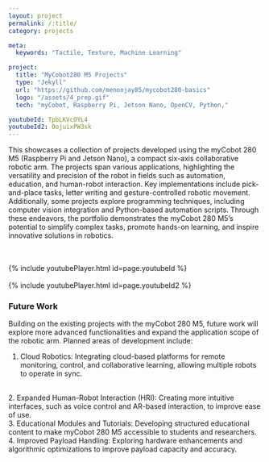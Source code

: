 ```yaml
---
layout: project
permalink: /:title/
category: projects

meta:
  keywords: "Tactile, Texture, Machine Learning"

project:
  title: "MyCobot280 M5 Projects"
  type: "Jekyll"
  url: "https://github.com/menonjay85/mycobot280-basics"
  logo: "/assets/4_prep.gif"
  tech: "myCobot, Raspberry Pi, Jetson Nano, OpenCV, Python,"

youtubeId: TpbLKVcOYL4
youtubeId2: 0ojuixPW3sk
---
```


<!-- ### Abstract -->

This showcases a collection of projects developed using the myCobot 280 M5 (Raspberry Pi and Jetson Nano), a compact six-axis collaborative robotic arm. The projects span various applications, highlighting the versatility and precision of the robot in fields such as automation, education, and human-robot interaction. Key implementations include pick-and-place tasks, letter writing and gesture-controlled robotic movement. Additionally, some projects explore programming techniques, including computer vision integration and Python-based automation scripts. Through these endeavors, the portfolio demonstrates the myCobot 280 M5’s potential to simplify complex tasks, promote hands-on learning, and inspire innovative solutions in robotics. <br><br>

<br>
{% include youtubePlayer.html id=page.youtubeId %}
<br>



<br>
{% include youtubePlayer.html id=page.youtubeId2 %}
<br>

<!-- ![Record Needle](/assets/images/projects/texture/record_needle.png)
<center><h2>A record cartridge, similar to what was used for classification </h2></center>


Additionally, a textural dataset was developed, consisting of eleven classes of both similar and varying textures. Multiple classifiers were used to compare with the existing literature. The best performing were found using PCA, with 99.8% test accuracy for Support Vector Machines, and 99.7% for Extra Trees and Random Forest Classifiers. Additionally, an Extra Trees Classifier using manual feature selection achieves 76.6% accuracy on only 10 milliseconds of sampling time. <br><br>

![Textures Used](/assets/images/projects/texture/texture_dataset.png)
<center><h2>The textures in the dataset. See report for full list of materials</h2></center>


These results match and exceed the current state-of-art performances while using a third or less training data on a similar set of classes, while using an inexpensive COTS sensor with two channels, as opposed to similar works which almost universally use sensors that are either 1. Custom, without instructions, 2. Expensive, or 3. Have many more input channels.<br><br> -->


<!-- ### More Information

Click <a href="https://youtu.be/TPY07R9Mu50" target="_blank"><u>here</u></a> to watch the corresponding presentation for this project. For even more information, <a href="https://drive.google.com/file/d/1u7AozTrO2Hw2sq41u9TIP8lyHH0yUuEb/view?usp=sharing" target="_blank"><u>this report</u></a> provides more detail on the implementation, novelty, and more. <br><br>

<br><br> -->

### Future Work
Building on the existing projects with the myCobot 280 M5, future work will explore more advanced functionalities and expand the application scope of the robotic arm. Planned areas of development include:
<br>
1. Cloud Robotics: Integrating cloud-based platforms for remote monitoring, control, and collaborative learning, allowing multiple robots to operate in sync.
<br>
2. Expanded Human-Robot Interaction (HRI): Creating more intuitive interfaces, such as voice control and AR-based interaction, to improve ease of use.
<br>
3. Educational Modules and Tutorials: Developing structured educational content to make myCobot 280 M5 accessible to students and researchers.
<br>
4. Improved Payload Handling: Exploring hardware enhancements and algorithmic optimizations to improve payload capacity and accuracy.
<br><br>